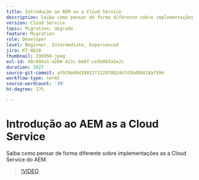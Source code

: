 ```yaml
---
title: Introdução ao AEM as a Cloud Service
description: Saiba como pensar de forma diferente sobre implementações as a Cloud Service do AEM.
version: Cloud Service
topic: Migration, Upgrade
feature: Migration
role: Developer
level: Beginner, Intermediate, Experienced
jira: KT-8628
thumbnail: 336956.jpeg
exl-id: d8c044a1-a208-411c-b66f-ce5b0b3a5e2c
duration: 1027
source-git-commit: af928e60410022f12207082467d3bd9b818af59d
workflow-type: tm+mt
source-wordcount: '39'
ht-degree: 17%

---
```


# Introdução ao AEM as a Cloud Service

Saiba como pensar de forma diferente sobre implementações as a Cloud Service do AEM.

>[!VIDEO](https://video.tv.adobe.com/v/336956?quality=12&learn=on)
